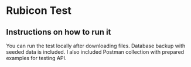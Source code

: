 # Rubicon Test

## Instructions on how to run it 

You can run the test locally after downloading files. 
Database backup with seeded data is included. 
I also included Postman collection with prepared examples for testing API. 



